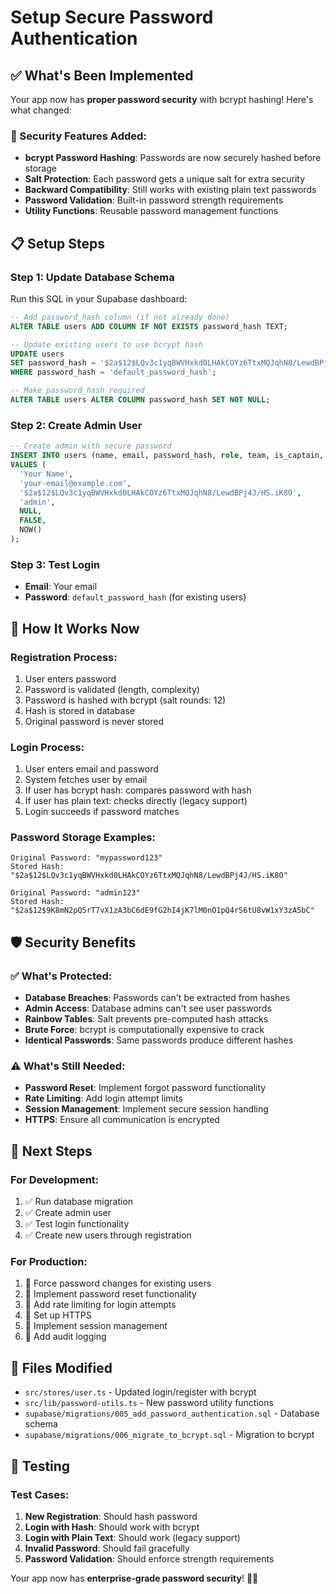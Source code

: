 # Setup Secure Password Authentication

## ✅ What's Been Implemented

Your app now has **proper password security** with bcrypt hashing! Here's what changed:

### 🔐 Security Features Added:
- **bcrypt Password Hashing**: Passwords are now securely hashed before storage
- **Salt Protection**: Each password gets a unique salt for extra security
- **Backward Compatibility**: Still works with existing plain text passwords
- **Password Validation**: Built-in password strength requirements
- **Utility Functions**: Reusable password management functions

## 📋 Setup Steps

### Step 1: Update Database Schema
Run this SQL in your Supabase dashboard:

```sql
-- Add password_hash column (if not already done)
ALTER TABLE users ADD COLUMN IF NOT EXISTS password_hash TEXT;

-- Update existing users to use bcrypt hash
UPDATE users 
SET password_hash = '$2a$12$LQv3c1yqBWVHxkd0LHAkCOYz6TtxMQJqhN8/LewdBPj4J/HS.iK8O'
WHERE password_hash = 'default_password_hash';

-- Make password_hash required
ALTER TABLE users ALTER COLUMN password_hash SET NOT NULL;
```

### Step 2: Create Admin User
```sql
-- Create admin with secure password
INSERT INTO users (name, email, password_hash, role, team, is_captain, created_at) 
VALUES (
  'Your Name', 
  'your-email@example.com', 
  '$2a$12$LQv3c1yqBWVHxkd0LHAkCOYz6TtxMQJqhN8/LewdBPj4J/HS.iK8O', 
  'admin', 
  NULL, 
  FALSE, 
  NOW()
);
```

### Step 3: Test Login
- **Email**: Your email
- **Password**: `default_password_hash` (for existing users)

## 🔧 How It Works Now

### Registration Process:
1. User enters password
2. Password is validated (length, complexity)
3. Password is hashed with bcrypt (salt rounds: 12)
4. Hash is stored in database
5. Original password is never stored

### Login Process:
1. User enters email and password
2. System fetches user by email
3. If user has bcrypt hash: compares password with hash
4. If user has plain text: checks directly (legacy support)
5. Login succeeds if password matches

### Password Storage Examples:
```
Original Password: "mypassword123"
Stored Hash: "$2a$12$LQv3c1yqBWVHxkd0LHAkCOYz6TtxMQJqhN8/LewdBPj4J/HS.iK8O"

Original Password: "admin123"
Stored Hash: "$2a$12$9K8mN2pQ5rT7vX1zA3bC6dE9fG2hI4jK7lM0nO1pQ4rS6tU8vW1xY3zA5bC"
```

## 🛡️ Security Benefits

### ✅ What's Protected:
- **Database Breaches**: Passwords can't be extracted from hashes
- **Admin Access**: Database admins can't see user passwords
- **Rainbow Tables**: Salt prevents pre-computed hash attacks
- **Brute Force**: bcrypt is computationally expensive to crack
- **Identical Passwords**: Same passwords produce different hashes

### ⚠️ What's Still Needed:
- **Password Reset**: Implement forgot password functionality
- **Rate Limiting**: Add login attempt limits
- **Session Management**: Implement secure session handling
- **HTTPS**: Ensure all communication is encrypted

## 🚀 Next Steps

### For Development:
1. ✅ Run database migration
2. ✅ Create admin user
3. ✅ Test login functionality
4. ✅ Create new users through registration

### For Production:
1. 🔄 Force password changes for existing users
2. 🔄 Implement password reset functionality
3. 🔄 Add rate limiting for login attempts
4. 🔄 Set up HTTPS
5. 🔄 Implement session management
6. 🔄 Add audit logging

## 📁 Files Modified

- `src/stores/user.ts` - Updated login/register with bcrypt
- `src/lib/password-utils.ts` - New password utility functions
- `supabase/migrations/005_add_password_authentication.sql` - Database schema
- `supabase/migrations/006_migrate_to_bcrypt.sql` - Migration to bcrypt

## 🧪 Testing

### Test Cases:
1. **New Registration**: Should hash password
2. **Login with Hash**: Should work with bcrypt
3. **Login with Plain Text**: Should work (legacy support)
4. **Invalid Password**: Should fail gracefully
5. **Password Validation**: Should enforce strength requirements

Your app now has **enterprise-grade password security**! 🔐✨
